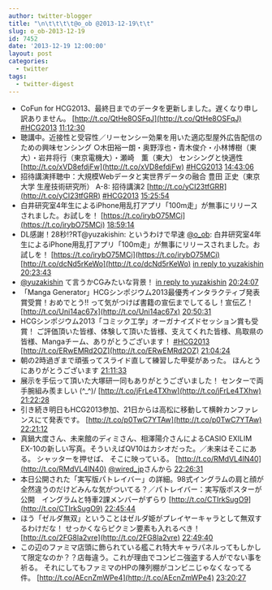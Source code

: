 ```yaml
---
author: twitter-blogger
title: "\n\t\t\t\t@o_ob @2013-12-19\t\t"
slug: o_ob-2013-12-19
id: 7452
date: '2013-12-19 12:00:00'
layout: post
categories:
  - twitter
tags:
  - twitter-digest
---
```


*   CoFun for HCG2013、最終日までのデータを更新しました。遅くなり申し訳ありません。 [http://t.co/QtHe8OSFqJ](http://t.co/QtHe8OSFqJ) [#HCG2013](http://search.twitter.com/search?q=%23HCG2013) [11:12:30](http://twitter.com/o_ob/statuses/413492004899655680)
*   聴講中。近接性と受容性／リーセンシー効果を用いた適応型屋外広告配信のための興味センシング ○木田裕一朗・奥野淳也・青木俊介・小林博樹（東大）・岩井将行（東京電機大）・瀬崎　薫（東大） センシングと快適性 [http://t.co/xVD8efdjFw](http://t.co/xVD8efdjFw) [#HCG2013](http://search.twitter.com/search?q=%23HCG2013) [14:43:06](http://twitter.com/o_ob/statuses/413545000933134336)
*   招待講演拝聴中：大規模Webデータと実世界データの融合 豊田 正史（東京大学 生産技術研究所） A-8: 招待講演2 [http://t.co/yCI23tfGRR](http://t.co/yCI23tfGRR) [#HCG2013](http://search.twitter.com/search?q=%23HCG2013) [15:25:54](http://twitter.com/o_ob/statuses/413555773302517760)
*   白井研究室4年生によるiPhone用乱打アプリ「100m走」が無事にリリースされました。お試しを！ [https://t.co/irybO75MCi](https://t.co/irybO75MCi) [18:59:14](http://twitter.com/o_ob/statuses/413609459223498752)
*   DL感謝！28秒⁉︎RT@yuzakishin: というわけで早速 [@o_ob](http://twitter.com/o_ob): 白井研究室4年生によるiPhone用乱打アプリ「100m走」が無事にリリースされました。お試しを！ [https://t.co/irybO75MCi](https://t.co/irybO75MCi) [http://t.co/dcNd5rKeWo](http://t.co/dcNd5rKeWo) [in reply to yuzakishin](http://twitter.com/yuzakishin/statuses/413629532726648832) [20:23:43](http://twitter.com/o_ob/statuses/413630720792227840)
*   [@yuzakishin](http://twitter.com/yuzakishin) て言うかCGみたいな背景！ [in reply to yuzakishin](http://twitter.com/yuzakishin/statuses/413629532726648832) [20:24:07](http://twitter.com/o_ob/statuses/413630822965460992)
*   「Manga Generator」HCGシンポジウム2013最優秀インタラクティブ発表賞受賞！おめでとう‼︎ って気がつけば書籍の宣伝までしてるし！宣伝乙！ [http://t.co/Uni14ac67x](http://t.co/Uni14ac67x) [20:50:31](http://twitter.com/o_ob/statuses/413637464621084672)
*   HCGシンポジウム2013「コミック工学」オーガナイズドセッション賞も受賞！ ご評価頂いた皆様、体験して頂いた皆様、支えてくれた皆様、鳥取県の皆様、Mangaチーム、ありがとうございます！ [#HCG2013](http://search.twitter.com/search?q=%23HCG2013) [http://t.co/ERwEMRd2OZ](http://t.co/ERwEMRd2OZ) [21:04:24](http://twitter.com/o_ob/statuses/413640960351162368)
*   朝の2時過ぎまで頑張ってスライド直して練習した甲斐があった。 ほんとうにありがとうございます [21:11:33](http://twitter.com/o_ob/statuses/413642759845593088)
*   展示を手伝って頂いた大塚研一同もありがとうございました！ センターで両手腕組み羨ましい \(^_^)/ [http://t.co/jFrLe4TXhw](http://t.co/jFrLe4TXhw) [21:22:28](http://twitter.com/o_ob/statuses/413645506905378816)
*   引き続き明日もHCG2013参加、21日からは高松に移動して横幹カンファレンスにて発表です。 [http://t.co/p0TwC7YTAw](http://t.co/p0TwC7YTAw) [22:21:12](http://twitter.com/o_ob/statuses/413660288374697984)
*   真鍋大度さん、未来館のディミさん、相澤陽介さんによるCASIO EXILIM EX-10の新しい写真。そういえばQV10はカシオだった。／未来はそこにある。 シャッターを押せば、 そこに映っている。 [http://t.co/RMdVL4lN40](http://t.co/RMdVL4lN40) [@wired_jp](http://twitter.com/wired_jp)さんから [22:26:31](http://twitter.com/o_ob/statuses/413661623010615297)
*   本日公開された「実写版パトレイバー」の詳細。98式イングラムの肩と顔が全然違うのだけどみんな気がついてる？／パトレイバー：実写版ポスターが公開　イングラムと特車2課メンバーがずらり [http://t.co/CTIrkSugO9](http://t.co/CTIrkSugO9) [22:45:44](http://twitter.com/o_ob/statuses/413666463023525888)
*   ほう「ゼルダ無双」ということはゼルダ姫がプレイヤーキャラとして無双するわけだな！ せっかくならピクミン要素も入れるべき！ [http://t.co/2FG8la2vre](http://t.co/2FG8la2vre) [22:49:40](http://twitter.com/o_ob/statuses/413667449246978048)
*   この辺のファミマ店頭に飾られている艦これ特大キャラパネルってもしかして限定なのか？？店毎違う。これが理由でコンビニ強盗する人がでない事を祈る。 それにしてもファミマのHPの陳列棚がコンビニじゃなくなってる件。 [http://t.co/AEcnZmWPe4](http://t.co/AEcnZmWPe4) [23:20:27](http://twitter.com/o_ob/statuses/413675198626271232)